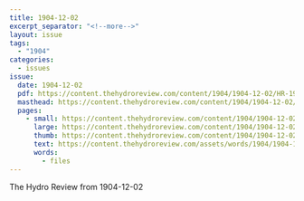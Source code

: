 ```yaml
---
title: 1904-12-02
excerpt_separator: "<!--more-->"
layout: issue
tags:
  - "1904"
categories:
  - issues
issue:
  date: 1904-12-02
  pdf: https://content.thehydroreview.com/content/1904/1904-12-02/HR-1904-12-02.pdf
  masthead: https://content.thehydroreview.com/content/1904/1904-12-02/masthead/HR-1904-12-02.jpg
  pages:
    - small: https://content.thehydroreview.com/content/1904/1904-12-02/small/HR-1904-12-02-01.jpg
      large: https://content.thehydroreview.com/content/1904/1904-12-02/large/HR-1904-12-02-01.jpg
      thumb: https://content.thehydroreview.com/content/1904/1904-12-02/thumbnails/HR-1904-12-02-01.jpg
      text: https://content.thehydroreview.com/assets/words/1904/1904-12-02/HR-1904-12-02-01.txt
      words:
        - files
---
```


The Hydro Review from 1904-12-02

<!--more-->

